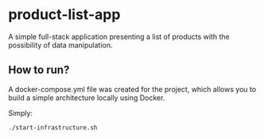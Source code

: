 # product-list-app

A simple full-stack application presenting a list of products with the possibility of data manipulation.

## How to run?

A docker-compose.yml file was created for the project, which allows you to build a simple architecture locally using Docker.

Simply:

```sh
./start-infrastructure.sh
```
